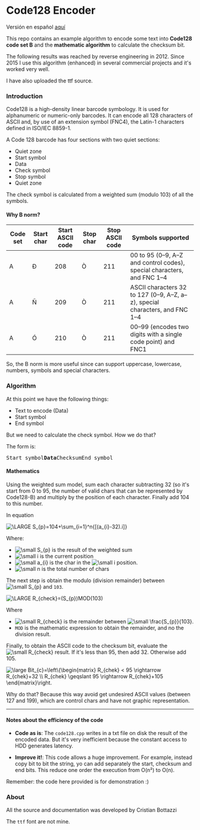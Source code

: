 # Code128 Encoder

Versión en español [aquí][link]

This repo contains an example algorithm to encode some text into **Code128 code set B** and the **mathematic algorithm** to calculate the checksum bit.

The following results was reached by reverse engineering in 2012. Since 2015 I use this algorithm (enhanced) in several commercial projects and it's worked very well.

I have also uploaded the ttf source.


### Introduction

Code128 is a high-density linear barcode symbology. It is used for alphanumeric or numeric-only barcodes. It can encode all 128 characters of ASCII and, by use of an extension symbol (FNC4), the Latin-1 characters defined in ISO/IEC 8859-1.

A Code 128 barcode has four sections with two quiet sections:

  *  Quiet zone
  *  Start symbol
  *  Data
  *  Check symbol
  *  Stop symbol
  *  Quiet zone

The check symbol is calculated from a weighted sum (modulo 103) of all the symbols.


#### Why B norm?

| Code set | Start char | Start ASCII code | Stop char | Stop ASCII code | Symbols supported |
| ------ | ------ | ------ | ------ | ------ | ------ |
| A | Ð | 208 | Ò | 211 | 00 to 95 (0–9, A–Z and control codes), special characters, and FNC 1–4 |
| A | Ñ | 209 | Ò | 211 | ASCII characters 32 to 127 (0–9, A–Z, a–z), special characters, and FNC 1–4 |
| A | Ó | 210 | Ò | 211 | 00–99 (encodes two digits with a single code point) and FNC1 |

So, the B norm is more useful since can support uppercase, lowercase, numbers, symbols and special characters.


### Algorithm

At this point we have the following things:
 * Text to encode (Data)
 * Start symbol
 * End symbol

But we need to calculate the check symbol. How we do that?

The form is:

<kbd>Start symbol</kbd><kbd>**Data**</kbd><kbd>Checksum</kbd><kbd>End symbol</kbd>


#### Mathematics
Using the weighted sum model, sum each character subtracting 32 (so it's start from 0 to 95, the number of valid chars that can be represented by Code128-B) and multiply by the position of each character. Finally add 104 to this number.

In equation

<img src="https://latex.codecogs.com/gif.latex?\LARGE&space;S_{p}=104&plus;\sum_{i=1}^n{[(a_{i}-32).i]}" title="\LARGE S_{p}=104+\sum_{i=1}^n{[(a_{i}-32).i]}" />

Where:

 * <img src="https://latex.codecogs.com/png.latex?\dpi{150}&space;\small&space;S_{p}" title="\small S_{p}" /> is the result of the weighted sum
 * <img src="https://latex.codecogs.com/png.latex?\dpi{150}&space;\small&space;i" title="\small i" /> is the current position
 * <img src="https://latex.codecogs.com/png.latex?\dpi{150}&space;\small&space;a_{i}" title="\small a_{i}" /> is the char in the <img src="https://latex.codecogs.com/png.latex?\dpi{150}&space;\small&space;i" title="\small i" /> position.
 * <img src="https://latex.codecogs.com/png.latex?\dpi{150}&space;\small&space;n" title="\small n" /> is the total number of chars

The next step is obtain the modulo (division remainder) between <img src="https://latex.codecogs.com/png.latex?\dpi{150}&space;\small&space;S_{p}" title="\small S_{p}" /> and `103`.

<img src="https://latex.codecogs.com/png.latex?\dpi{150}&space;\small&space;R_{check}=(S_{p})MOD(103)" title="\LARGE R_{check}=(S_{p})MOD(103)" />

Where

 * <img src="https://latex.codecogs.com/png.latex?\dpi{150}&space;\tiny&space;R_{check}" title="\small R_{check}" /> is the remainder between <img src="https://latex.codecogs.com/png.latex?\dpi{150}&space;\tiny&space;\frac{S_{p}}{103}" title="\small \frac{S_{p}}{103}" />.
 * `MOD` is the mathematic expression to obtain the remainder, and no the division result.

Finally, to obtain the ASCII code to the checksum bit, evaluate the <img src="https://latex.codecogs.com/png.latex?\dpi{150}&space;\small&space;R_{check}" title="\small R_{check}" /> result. If it's less than 95, then add 32. Otherwise add 105.

<img src="https://latex.codecogs.com/png.latex?\dpi{150}&space;\large&space;Bit_{c}=\left\{\begin{matrix}&space;R_{chek}&space;<&space;95&space;\rightarrow&space;R_{chek}&plus;32&space;\\&space;R_{chek}&space;\geqslant&space;95&space;\rightarrow&space;R_{chek}&plus;105&space;\end{matrix}\right." title="\large Bit_{c}=\left\{\begin{matrix} R_{chek} < 95 \rightarrow R_{chek}+32 \\ R_{chek} \geqslant 95 \rightarrow R_{chek}+105 \end{matrix}\right." />

Why do that? Because this way avoid get undesired ASCII values (between 127 and 199), which are control chars and have not graphic representation.

----


#### Notes about the efficiency of the code

 * **Code as is**: The `code128.cpp` writes in a txt file on disk the result of the encoded data. But it's very inefficient because the constant access to HDD generates latency.

 * **Improve it!**: This code allows a huge improvement. For example, instead copy bit to bit the string, yo can add separately the start, checksum and end bits. This reduce one order the execution from O(n²) to O(n).

Remember: the code here provided is for demonstration :)


### About

All the source and documentation was developed by Cristian Bottazzi

The `ttf` font are not mine.

[//]: #References
[link]: <https://github.com/cristian1604/Code128/blob/master/README_ES.md>


